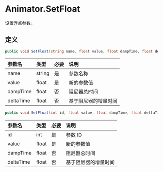 # Animator.SetFloat

设置浮点参数。

## 定义

```csharp
public void SetFloat(string name, float value, float dampTime, float deltaTime);
```

| 参数名    | 类型   | 必要             | 说明                 |
|:--------- |:------ |:---------------- |:-------------------- |
| name      | string | 是               | 参数名称             |
| value     | float  | 是               | 新的参数值           |
| dampTime  | float  | 否               | 阻尼器总时间         |
| deltaTime | float  | 否               | 基于阻尼器的增量时间 |


```csharp
public void SetFloat(int id, float value, float dampTime, float deltaTime);
```

| 参数名    | 类型   | 必要             | 说明                 |
|:--------- |:------ |:---------------- |:-------------------- |
| id        | int    | 是               | 参数 ID              |
| value     | float  | 是               | 新的参数值           |
| dampTime  | float  | 否               | 阻尼器总时间         |
| deltaTime | float  | 否               | 基于阻尼器的增量时间 |
